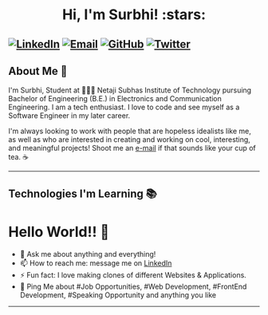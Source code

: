 <h1 align="center">Hi, I'm Surbhi! :stars:</h1>

[![LinkedIn](https://img.shields.io/badge/-surbhii25-blue?style=flat&logo=LinkedIn&logoColor=white&link=https://linkedin.com/in/surbhii25/)](https://www.linkedin.com/in/surbhii25/)
[![Email](https://img.shields.io/badge/-surbhi.ec18@nsut.ac.in-c14438?style=flat&logo=Gmail&logoColor=white&link=mailto:surbhi.ec18@nsut.ac.in)](mailto:surbhi.ec18@nsut.ac.in)
[![GitHub](https://img.shields.io/badge/surbhii25-100000?style=flat&logo=GitHub&logoColor=white&link=https://github.com/surbhii25)](https://github.com/surbhii25)
[![Twitter](https://img.shields.io/badge/-@surbhii25-1ca0f1?style=flat&labelColor=1ca0f1&logo=twitter&logoColor=white&link=https://twitter.com/surbhii25)](https://twitter.com/surbhii25)
---

## About Me 👋
I'm Surbhi, Student at 👩🏻‍💻 Netaji Subhas Institute of Technology pursuing Bachelor of Engineering (B.E.) in Electronics and Communication Engineering.  I am a tech enthusiast. I love to code and see myself as a Software Engineer in my later career. 

I'm always looking to work with people that are hopeless idealists like me, as well as who are interested in creating and working on cool, interesting, and meaningful projects! Shoot me an [e-mail](mailto:surbhi.ec18@nsut.ac.in) if that sounds like your cup of tea. :coffee:

---

## Technologies I'm Learning :books:



# Hello World!! 🤔
- 💬 Ask me about anything and everything! 
- 📫 How to reach me: message me on [LinkedIn](https://www.linkedin.com/in/surbhii25/)
- ⚡ Fun fact: I love making clones of different Websites & Applications. 
- 💬 Ping Me about #Job Opportunities, #Web Development, #FrontEnd Development, #Speaking Opportunity and anything you like
---


<!---
surbhii25/surbhii25 is a ✨ special ✨ repository because its `README.md` (this file) appears on your GitHub profile.
You can click the Preview link to take a look at your changes.
--->
